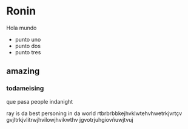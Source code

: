 # Ronin
Hola mundo
 - punto uno
 - punto dos
 - punto tres

## amazing

### todameising
que pasa people indanight

ray is da best personing in da world
rtbrbrbbkejhvklwtehvhwetrkjvrtçv
gvjltrkjvlitrwjhvilowjhvikwthv
jgvotrjuhgiovñuwjtvuj